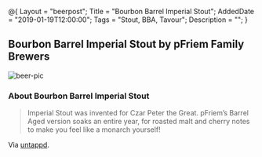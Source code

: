 @{ 
 Layout = "beerpost"; 
 Title = "Bourbon Barrel Imperial Stout"; 
 AddedDate = "2019-01-19T12:00:00"; 
 Tags = "Stout, BBA, Tavour"; 
 Description = ""; 
 } 
 

## Bourbon Barrel Imperial Stout by pFriem Family Brewers

![beer-pic]

### About Bourbon Barrel Imperial Stout

> Imperial Stout was invented for Czar Peter the Great. pFriem’s Barrel Aged version soaks an entire year, for roasted malt and cherry notes to make you feel like a monarch yourself!

Via [untappd][untappd-url].

[untappd-url]: <https://untappd.com/b/pfriem-family-brewers-bourbon-barrel-imperial-stout/1337488>
[beer-pic]: https://jasonpowley.com/assets/img/2019-01-19-bourbon-barrel-imperial-stout.jpeg "Bourbon Barrel Imperial Stout by pFriem Family Brewers"
